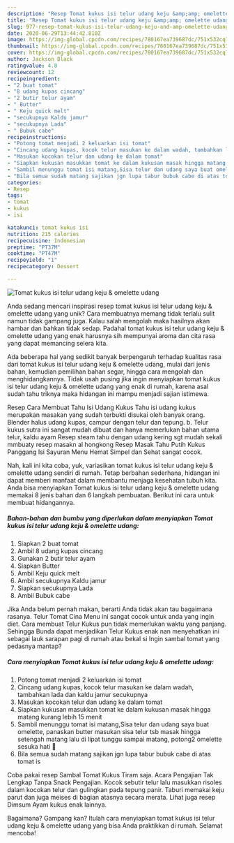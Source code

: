 ```yaml
---
description: "Resep Tomat kukus isi telur udang keju &amp;amp; omelette udang yang Lezat Sekali"
title: "Resep Tomat kukus isi telur udang keju &amp;amp; omelette udang yang Lezat Sekali"
slug: 977-resep-tomat-kukus-isi-telur-udang-keju-and-amp-omelette-udang-yang-lezat-sekali
date: 2020-06-29T13:44:42.810Z
image: https://img-global.cpcdn.com/recipes/780167ea739687dc/751x532cq70/tomat-kukus-isi-telur-udang-keju-omelette-udang-foto-resep-utama.jpg
thumbnail: https://img-global.cpcdn.com/recipes/780167ea739687dc/751x532cq70/tomat-kukus-isi-telur-udang-keju-omelette-udang-foto-resep-utama.jpg
cover: https://img-global.cpcdn.com/recipes/780167ea739687dc/751x532cq70/tomat-kukus-isi-telur-udang-keju-omelette-udang-foto-resep-utama.jpg
author: Jackson Black
ratingvalue: 4.8
reviewcount: 12
recipeingredient:
- "2 buat tomat"
- "8 udang kupas cincang"
- "2 butir telur ayam"
- " Butter"
- " Keju quick melt"
- "secukupnya Kaldu jamur"
- "secukupnya Lada"
- " Bubuk cabe"
recipeinstructions:
- "Potong tomat menjadi 2 keluarkan isi tomat"
- "Cincang udang kupas, kocok telur masukan ke dalam wadah, tambahkan lada dan kaldu jamur secukupnya"
- "Masukan kocokan telur dan udang ke dalam tomat"
- "Siapkan kukusan masukkan tomat ke dalam kukusan masak hingga matang kurang lebih 15 menit"
- "Sambil menunggu tomat isi matang,Sisa telur dan udang saya buat omelette, panaskan butter masukan sisa telur tsb masak hingga setengah matang lalu di lipat tunggu sampai matang, potong2 omelette sesuka hati 🤭"
- "Bila semua sudah matang sajikan jgn lupa tabur bubuk cabe di atas tomat is"
categories:
- Resep
tags:
- tomat
- kukus
- isi

katakunci: tomat kukus isi 
nutrition: 215 calories
recipecuisine: Indonesian
preptime: "PT37M"
cooktime: "PT47M"
recipeyield: "1"
recipecategory: Dessert

---
```



![Tomat kukus isi telur udang keju &amp; omelette udang](https://img-global.cpcdn.com/recipes/780167ea739687dc/751x532cq70/tomat-kukus-isi-telur-udang-keju-omelette-udang-foto-resep-utama.jpg)

Anda sedang mencari inspirasi resep tomat kukus isi telur udang keju &amp; omelette udang yang unik? Cara membuatnya memang tidak terlalu sulit namun tidak gampang juga. Kalau salah mengolah maka hasilnya akan hambar dan bahkan tidak sedap. Padahal tomat kukus isi telur udang keju &amp; omelette udang yang enak harusnya sih mempunyai aroma dan cita rasa yang dapat memancing selera kita.

Ada beberapa hal yang sedikit banyak berpengaruh terhadap kualitas rasa dari tomat kukus isi telur udang keju &amp; omelette udang, mulai dari jenis bahan, kemudian pemilihan bahan segar, hingga cara mengolah dan menghidangkannya. Tidak usah pusing jika ingin menyiapkan tomat kukus isi telur udang keju &amp; omelette udang yang enak di rumah, karena asal sudah tahu triknya maka hidangan ini mampu menjadi sajian istimewa.

Resep Cara Membuat Tahu Isi Udang Kukus Tahu isi udang kukus merupakan masakan yang sudah terbukti disukai oleh banyak orang. Blender halus udang kupas, campur dengan telur dan tepung. b. Telur kukus sutra ini sangat mudah dibuat dan hanya memerlukan bahan utama telur, kaldu ayam Resep steam tahu dengan udang kering sgt mudah sekali mmbuaty resep masakn al hongkong Resep Masak Tahu Putih Kukus Panggang Isi Sayuran Menu Hemat Simpel dan Sehat sangat cocok.


Nah, kali ini kita coba, yuk, variasikan tomat kukus isi telur udang keju &amp; omelette udang sendiri di rumah. Tetap berbahan sederhana, hidangan ini dapat memberi manfaat dalam membantu menjaga kesehatan tubuh kita. Anda bisa menyiapkan Tomat kukus isi telur udang keju &amp; omelette udang memakai 8 jenis bahan dan 6 langkah pembuatan. Berikut ini cara untuk membuat hidangannya.

<!--inarticleads1-->

##### Bahan-bahan dan bumbu yang diperlukan dalam menyiapkan Tomat kukus isi telur udang keju &amp; omelette udang:

1. Siapkan 2 buat tomat
1. Ambil 8 udang kupas cincang
1. Gunakan 2 butir telur ayam
1. Siapkan  Butter
1. Ambil  Keju quick melt
1. Ambil secukupnya Kaldu jamur
1. Siapkan secukupnya Lada
1. Ambil  Bubuk cabe


Jika Anda belum pernah makan, berarti Anda tidak akan tau bagaimana rasanya. Telur Tomat Cina Menu ini sangat cocok untuk anda yang ingin diet. Cara membuat Telur Kukus pun tidak memerlukan waktu yang panjang. Sehingga Bunda dapat menjadikan Telur Kukus enak nan menyehatkan ini sebagai lauk sarapan pagi di rumah atau bekal si Ingin sambal tomat yang pedasnya mantap? 

<!--inarticleads2-->

##### Cara menyiapkan Tomat kukus isi telur udang keju &amp; omelette udang:

1. Potong tomat menjadi 2 keluarkan isi tomat
1. Cincang udang kupas, kocok telur masukan ke dalam wadah, tambahkan lada dan kaldu jamur secukupnya
1. Masukan kocokan telur dan udang ke dalam tomat
1. Siapkan kukusan masukkan tomat ke dalam kukusan masak hingga matang kurang lebih 15 menit
1. Sambil menunggu tomat isi matang,Sisa telur dan udang saya buat omelette, panaskan butter masukan sisa telur tsb masak hingga setengah matang lalu di lipat tunggu sampai matang, potong2 omelette sesuka hati 🤭
1. Bila semua sudah matang sajikan jgn lupa tabur bubuk cabe di atas tomat is


Coba pakai resep Sambal Tomat Kukus Tiram saja. Acara Pengajian Tak Lengkap Tanpa Snack Pengajian. Kocok sebutir telur lalu masukkan risoles dalam kocokan telur dan gulingkan pada tepung panir. Taburi memakai keju parut dan juga meises di bagian atasnya secara merata. Lihat juga resep Dimsum Ayam kukus enak lainnya. 

Bagaimana? Gampang kan? Itulah cara menyiapkan tomat kukus isi telur udang keju &amp; omelette udang yang bisa Anda praktikkan di rumah. Selamat mencoba!
